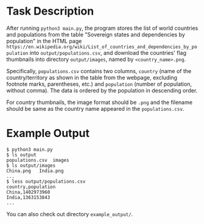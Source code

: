 # Task Description

After running `python3 main.py`, the program stores the list of world countries and populations from the table "Sovereign states and dependencies by population" in the HTML page `https://en.wikipedia.org/wiki/List_of_countries_and_dependencies_by_population` into `output/populations.csv`, and download the countries' flag thumbnails into directory `output/images`, named by `<country_name>.png`.

Specifically, `populations.csv` contains two columns, `country` (name of the country/territory as shown in the table from the webpage, excluding footnote marks, parentheses, etc.) and `population` (number of population, without comma). 
The data is ordered by the population in descending order.

For country thumbnails, the image format should be `.png` and the filename should be same as the country name appeared in the `populations.csv`.


# Example Output

```
$ python3 main.py
$ ls output
populations.csv  images
$ ls output/images
China.png   India.png
...
$ less output/populations.csv
country,population
China,1402973960
India,1363153843
...

```

You can also check out directory `example_output/`.